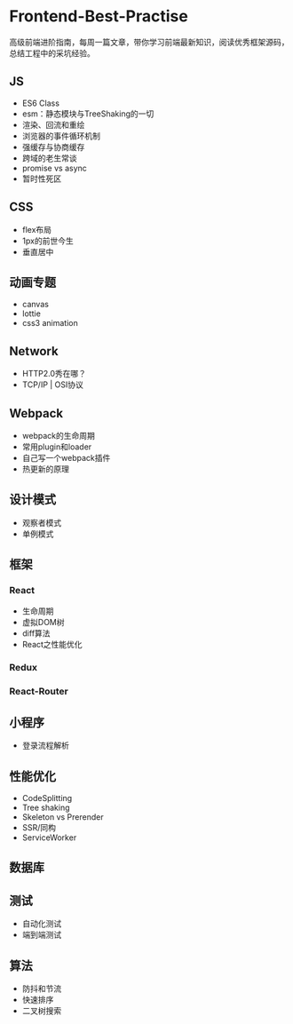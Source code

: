 # Frontend-Best-Practise
高级前端进阶指南，每周一篇文章，带你学习前端最新知识，阅读优秀框架源码，总结工程中的采坑经验。

## JS
- ES6 Class
- esm：静态模块与TreeShaking的一切
- 渲染、回流和重绘
- 浏览器的事件循环机制
- 强缓存与协商缓存
- 跨域的老生常谈
- promise vs async
- 暂时性死区

## CSS
- flex布局
- 1px的前世今生
- 垂直居中

## 动画专题
- canvas
- lottie
- css3 animation

## Network
- HTTP2.0秀在哪？
- TCP/IP | OSI协议

## Webpack
- webpack的生命周期
- 常用plugin和loader
- 自己写一个webpack插件
- 热更新的原理


## 设计模式
- 观察者模式
- 单例模式


## 框架
### React 
- 生命周期
- 虚拟DOM树
- diff算法
- React之性能优化

### Redux
### React-Router


## 小程序
- 登录流程解析


## 性能优化
- CodeSplitting
- Tree shaking
- Skeleton vs Prerender
- SSR/同构
- ServiceWorker

## 数据库


## 测试
- 自动化测试
- 端到端测试


## 算法
- 防抖和节流
- 快速排序
- 二叉树搜索
